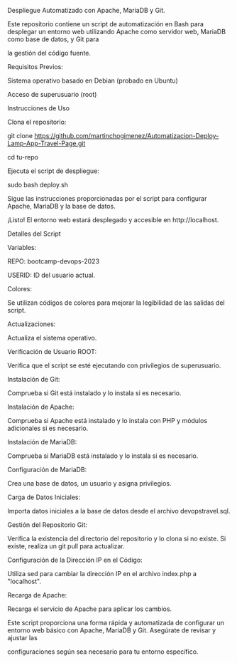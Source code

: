 Despliegue Automatizado con Apache, MariaDB y Git.

Este repositorio contiene un script de automatización en Bash para desplegar un entorno web utilizando Apache como servidor web, MariaDB como base de datos, y Git para 

la gestión del código fuente.

Requisitos Previos:

Sistema operativo basado en Debian (probado en Ubuntu)

Acceso de superusuario (root)

Instrucciones de Uso

Clona el repositorio:

git clone https://github.com/martinchogimenez/Automatizacion-Deploy-Lamp-App-Travel-Page.git

cd tu-repo

Ejecuta el script de despliegue:

sudo bash deploy.sh

Sigue las instrucciones proporcionadas por el script para configurar Apache, MariaDB y la base de datos.

¡Listo! El entorno web estará desplegado y accesible en http://localhost.

Detalles del Script

Variables:

REPO: bootcamp-devops-2023

USERID: ID del usuario actual.

Colores:

Se utilizan códigos de colores para mejorar la legibilidad de las salidas del script.

Actualizaciones:

Actualiza el sistema operativo.

Verificación de Usuario ROOT:

Verifica que el script se esté ejecutando con privilegios de superusuario.

Instalación de Git:

Comprueba si Git está instalado y lo instala si es necesario.

Instalación de Apache:

Comprueba si Apache está instalado y lo instala con PHP y módulos adicionales si es necesario.

Instalación de MariaDB:

Comprueba si MariaDB está instalado y lo instala si es necesario.

Configuración de MariaDB:

Crea una base de datos, un usuario y asigna privilegios.

Carga de Datos Iniciales:

Importa datos iniciales a la base de datos desde el archivo devopstravel.sql.

Gestión del Repositorio Git:

Verifica la existencia del directorio del repositorio y lo clona si no existe. Si existe, realiza un git pull para actualizar.

Configuración de la Dirección IP en el Código:

Utiliza sed para cambiar la dirección IP en el archivo index.php a "localhost".

Recarga de Apache:

Recarga el servicio de Apache para aplicar los cambios.

Este script proporciona una forma rápida y automatizada de configurar un entorno web básico con Apache, MariaDB y Git. Asegúrate de revisar y ajustar las 

configuraciones según sea necesario para tu entorno específico.
